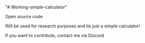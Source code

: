 "# Working-simple-calculator" 

Open source code 

Will be used for research purposes and its just a simple calculator!

If you want to contribute, contact me via Discord
